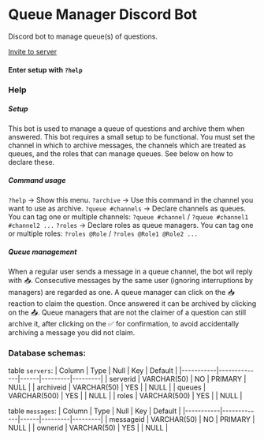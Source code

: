 # Queue Manager Discord Bot
Discord bot to manage queue(s) of questions.

[Invite to server](https://discord.com/api/oauth2/authorize?client_id=801804229819891712&permissions=75840&scope=bot)

#### Enter setup with `?help`

### Help
##### Setup
This bot is used to manage a queue of questions and archive them when answered. This bot requires a small setup to be functional. You must set the channel in which to archive messages, the channels which are treated as queues, and the roles that can manage queues. See below on how to declare these.
##### Command usage
`?help` → Show this menu.
`?archive` → Use this command in the channel you want to use as archive.
`?queue #channels` → Declare channels as queues. You can tag one or multiple channels: `?queue #channel` / `?queue #channel1 #channel2 ...`
`?roles` → Declare roles as queue managers. You can tag one or multiple roles: `?roles @Role` / `?roles @Role1 @Role2 ...`
##### Queue management
When a regular user sends a message in a queue channel, the bot wil reply with :inbox_tray:. Consecutive messages by the same user (ignoring interruptions by managers) are regarded as one. A queue manager can click on the :inbox_tray: reaction to claim the question. Once answered it can be archived by clicking on the :outbox_tray:. Queue managers that are not the claimer of a question can still archive it, after clicking on the :white_check_mark: for confirmation, to avoid accidentally archiving a message you did not claim.

### Database schemas:

table `servers`:
| Column    | Type         | Null | Key     | Default |
|-----------|--------------|------|---------|---------|
| serverid  | VARCHAR(50)  | NO   | PRIMARY | NULL    |
| archiveid | VARCHAR(50)  | YES  |         | NULL    |
| queues    | VARCHAR(500) | YES  |         | NULL    |
| roles     | VARCHAR(500) | YES  |         | NULL    |

table `messages`:
| Column    | Type        | Null | Key     | Default |
|-----------|-------------|------|---------|---------|
| messageid | VARCHAR(50) | NO   | PRIMARY | NULL    |
| ownerid   | VARCHAR(50) | YES  |         | NULL    |
